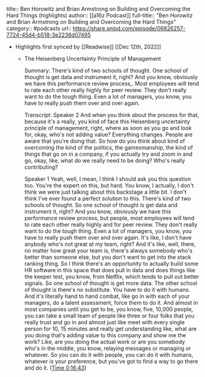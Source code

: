 title:: Ben Horowitz and Brian Armstrong on Building and Overcoming the Hard Things (highlights)
author:: [[a16z Podcast]]
full-title:: "Ben Horowitz and Brian Armstrong on Building and Overcoming the Hard Things"
category:: #podcasts
url:: https://share.snipd.com/episode/06826257-7724-45d4-b518-3e2236d07495

- Highlights first synced by [[Readwise]] [[Dec 12th, 2022]]
	- The Heisenberg Uncertainty Principle of Management
	  
	  Summary:
	  There's kind of two schools of thought. One school of thought is get data and instrument it, right? And you know, obviously we have this performance review process,. Most employees will tend to rate each other really highly for peer review. They don't really want to do the tough thing. Even a lot of managers, you know, you have to really push them over and over again.
	  
	  Transcript:
	  Speaker 2
	  And when you think about the process for that, because it's a really, you kind of face this Heisenberg uncertainty principle of management, right, where as soon as you go and look for, okay, who's not adding value? Everything changes. People are aware that you're doing that. So how do you think about kind of overcoming the kind of the politics, the gamesmanship, the kind of things that go on in a company, if you actually try and zoom in and go, okay, like, what do we really need to be doing? Who's really contributing?
	  
	  Speaker 1
	  Yeah, well, I mean, I think I should ask you this question too. You're the expert on this, but hard. You know, I actually, I don't think we were just talking about this backstage a little bit. I don't think I've ever found a perfect solution to this. There's kind of two schools of thought. So one school of thought is get data and instrument it, right? And you know, obviously we have this performance review process, but people, most employees will tend to rate each other really highly and for peer review. They don't really want to do the tough thing. Even a lot of managers, you know, you have to really push them over and over again. It's like, I don't have anybody who's not great at my team, right? And it's like, well, there, no matter how great your team is, there's always somebody who's better than someone else, but you don't want to get into the stack ranking thing. So I think there's an opportunity to actually build some HR software in this space that does pull in data and does things like the keeper test, you know, from Netflix, which tends to pull out better signals. So one school of thought is get more data. The other school of thought is there's no substitute. You have to do it with humans. And it's literally hand to hand combat, like go in with each of your managers, do a talent assessment, force them to do it. And almost in most companies until you get to be, you know, five, 10,000 people, you can take a small team of people like three or four folks that you really trust and go in and almost just like meet with every single person for 10, 15 minutes and really get understanding like, what are you doing that's adding value to this company and show me the work? Like, are you doing the actual work or are you somebody who's in the middle, you know, relaying messages or managing or whatever. So you can do it with people, you can do it with humans, whatever is your preference, but you've got to find a way to go there and do it. ([Time 0:16:43](https://share.snipd.com/snip/5f3f73d7-8487-4748-8dea-5b215aa4368b))